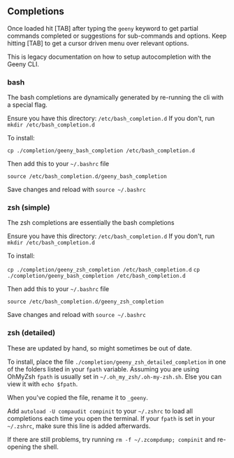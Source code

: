## Completions

Once loaded hit [TAB] after typing the `geeny` keyword to get partial commands
completed or suggestions for sub-commands and options. Keep hitting [TAB] to get a
cursor driven menu over relevant options.

This is legacy documentation on how to setup autocompletion with the Geeny CLI.

### bash

The bash completions are dynamically generated by re-running the cli with a special flag.

Ensure you have this directory: `/etc/bash_completion.d`
If you don't, run `mkdir /etc/bash_completion.d`

To install:

`cp ./completion/geeny_bash_completion /etc/bash_completion.d`

Then add this to your `~/.bashrc` file

```
source /etc/bash_completion.d/geeny_bash_completion
```

Save changes and reload with `source ~/.bashrc`

### zsh (simple)

The zsh completions are essentially the bash completions

Ensure you have this directory: `/etc/bash_completion.d`
If you don't, run `mkdir /etc/bash_completion.d`

To install:

`cp ./completion/geeny_zsh_completion /etc/bash_completion.d`
`cp ./completion/geeny_bash_completion /etc/bash_completion.d`

Then add this to your `~/.bashrc` file

```
source /etc/bash_completion.d/geeny_zsh_completion
```

Save changes and reload with `source ~/.bashrc`

### zsh (detailed)

These are updated by hand, so might sometimes be out of date.

To install, place the file `./completion/geeny_zsh_detailed_completion` in one of the folders listed in your `fpath` variable. Assuming you are using OhMyZsh `fpath` is usually set in `~/.oh_my_zsh/.oh-my-zsh.sh`. Else you can view it with `echo $fpath`.

When you've copied the file, rename it to `_geeny`.

Add `autoload -U compaudit compinit` to your `~/.zshrc` to load all completions each time you open the terminal. If your `fpath` is set in your `~/.zshrc`, make sure this line is added afterwards.

If there are still problems, try running `rm -f ~/.zcompdump; compinit` and re-opening the shell.
